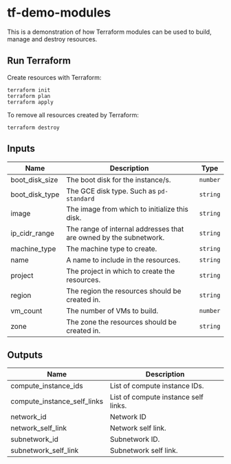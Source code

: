 # tf-demo-modules
This is a demonstration of how Terraform modules can be used to build, manage and destroy resources.

## Run Terraform
Create resources with Terraform:
```
terraform init
terraform plan
terraform apply
```
To remove all resources created by Terraform:
```
terraform destroy
```

## Inputs
| Name | Description | Type |
| ---- | ----------- | ---- |
| boot_disk_size | The boot disk for the instance/s. | `number` |
| boot_disk_type | The GCE disk type. Such as `pd-standard` | `string`|
| image | The image from which to initialize this disk. | `string` |
| ip_cidr_range | The range of internal addresses that are owned by the subnetwork. | `string` |
| machine_type | The machine type to create. | `string` |`pd-balanced` or `pd-ssd`. | `string` |
| name | A name to include in the resources. | `string` |
| project | The project in which to create the resources. | `string` |
| region | The region the resources should be created in. | `string` |
| vm_count | The number of VMs to build. | `number` |
| zone | The zone the resources should be created in. | `string` |


## Outputs
| Name | Description |
| ---- | ----------- |
| compute_instance_ids | List of compute instance IDs. |
| compute_instance_self_links | List of compute instance self links. |
| network_id | Network ID |
| network_self_link | Network self link. |
| subnetwork_id | Subnetwork ID. |
| subnetwork_self_link | Subnetwork self link. |
